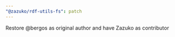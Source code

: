 ```yaml
---
"@zazuko/rdf-utils-fs": patch
---
```


Restore @bergos as original author and have Zazuko as contributor
